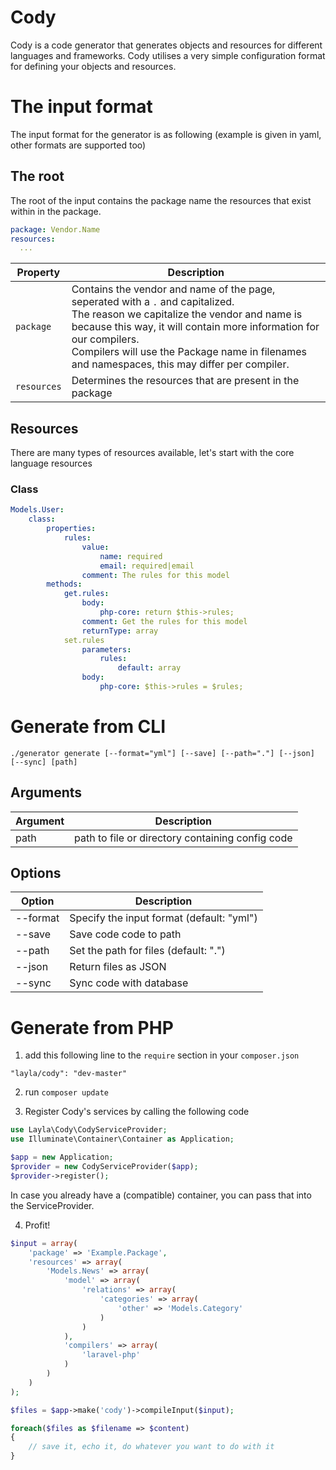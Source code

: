 # Cody

Cody is a code generator that generates objects and resources for different languages and frameworks.
Cody utilises a very simple configuration format for defining your objects and resources.

# The input format

The input format for the generator is as following (example is given in yaml, other formats are supported too)

## The root

The root of the input contains the package name the resources that exist within in the package.

```yaml
package: Vendor.Name
resources:
  ...
```

Property | Description
--- | ---
`package` | Contains the vendor and name of the page, seperated with a `.` and capitalized.<br>The reason we capitalize the vendor and name is because this way, it will contain more information for our compilers.<br>Compilers will use the Package name in filenames and namespaces, this may differ per compiler.
`resources` | Determines the resources that are present in the package

## Resources

There are many types of resources available, let's start with the core language resources

### Class

```yaml
Models.User:
	class:
		properties:
			rules:
				value:
					name: required
					email: required|email
				comment: The rules for this model
		methods:
			get.rules:
				body:
					php-core: return $this->rules;
				comment: Get the rules for this model
				returnType: array
			set.rules
				parameters:
					rules:
						default: array
				body:
					php-core: $this->rules = $rules;
```

# Generate from CLI

`./generator generate [--format="yml"] [--save] [--path="."] [--json] [--sync] [path]`

## Arguments

Argument | Description
--- | ---
path | path to file or directory containing config code

## Options

Option | Description
--- | ---
--format | Specify the input format (default: "yml")
--save | Save code code to path
--path | Set the path for files (default: ".")
--json | Return files as JSON
--sync | Sync code with database

# Generate from PHP

1) add this following line to the `require` section in your `composer.json`

`"layla/cody": "dev-master"`

2) run `composer update`

3) Register Cody's services by calling the following code
```php
use Layla\Cody\CodyServiceProvider;
use Illuminate\Container\Container as Application;

$app = new Application;
$provider = new CodyServiceProvider($app);
$provider->register();
```

In case you already have a (compatible) container, you can pass that into the ServiceProvider.

4) Profit!
```php
$input = array(
	'package' => 'Example.Package',
	'resources' => array(
		'Models.News' => array(
			'model' => array(
				'relations' => array(
					'categories' => array(
						'other' => 'Models.Category'
					)
				)
			),
			'compilers' => array(
				'laravel-php'
			)
		)
	)
);

$files = $app->make('cody')->compileInput($input);

foreach($files as $filename => $content)
{
	// save it, echo it, do whatever you want to do with it
}
```
